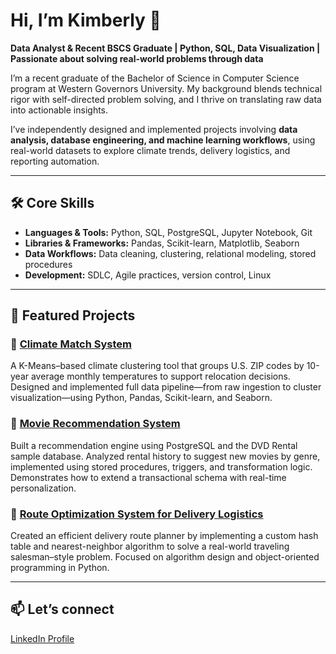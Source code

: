 # Hi, I’m Kimberly 👋  
**Data Analyst & Recent BSCS Graduate | Python, SQL, Data Visualization | Passionate about solving real-world problems through data**

I’m a recent graduate of the Bachelor of Science in Computer Science program at Western Governors University. My background blends technical rigor with self-directed problem solving, and I thrive on translating raw data into actionable insights.

I’ve independently designed and implemented projects involving **data analysis, database engineering, and machine learning workflows**, using real-world datasets to explore climate trends, delivery logistics, and reporting automation.

---

## 🛠️ Core Skills
- **Languages & Tools:** Python, SQL, PostgreSQL, Jupyter Notebook, Git
- **Libraries & Frameworks:** Pandas, Scikit-learn, Matplotlib, Seaborn
- **Data Workflows:** Data cleaning, clustering, relational modeling, stored procedures
- **Development:** SDLC, Agile practices, version control, Linux

---

## 📌 Featured Projects
### 📍 [Climate Match System](https://github.com/Not-Your-Mother/Climate-Match-System.git)
A K-Means–based climate clustering tool that groups U.S. ZIP codes by 10-year average monthly temperatures to support relocation decisions. Designed and implemented full data pipeline—from raw ingestion to cluster visualization—using Python, Pandas, Scikit-learn, and Seaborn.

### 📍 [Movie Recommendation System](https://github.com/Not-Your-Mother/Movie-Recommendation-System.git)
Built a recommendation engine using PostgreSQL and the DVD Rental sample database. Analyzed rental history to suggest new movies by genre, implemented using stored procedures, triggers, and transformation logic. Demonstrates how to extend a transactional schema with real-time personalization.

### 📍 [Route Optimization System for Delivery Logistics](https://github.com/Not-Your-Mother/Route-Optimization-System.git)
Created an efficient delivery route planner by implementing a custom hash table and nearest-neighbor algorithm to solve a real-world traveling salesman–style problem. Focused on algorithm design and object-oriented programming in Python.


---

## 📫 Let’s connect 
[LinkedIn Profile](https://www.linkedin.com/in/kimberly-d/)


